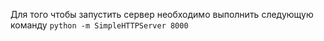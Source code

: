 Для того чтобы запустить сервер необходимо выполнить следующую команду `python -m SimpleHTTPServer 8000`
